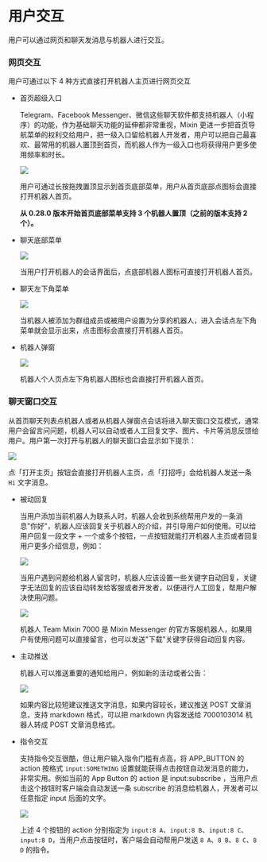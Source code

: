 # 用户交互

用户可以通过网页和聊天发消息与机器人进行交互。

### 网页交互

用户可通过以下 4 种方式直接打开机器人主页进行网页交互

- 首页超级入口

  Telegram、Facebook Messenger、微信这些聊天软件都支持机器人（小程序）的功能，作为基础聊天功能的延伸都非常重视，Mixin 更进一步把首页导航菜单的权利交给用户，把一级入口留给机器人开发者，用户可以把自己最喜欢、最常用的机器人置顶到首页，而机器人作为一级入口也将获得用户更多使用频率和时长。
  
  ![](./user-interaction-drag.png)

  用户可通过长按拖拽置顶显示到首页底部菜单，用户从首页底部点图标会直接打开机器人首页。
  
  **从 0.28.0 版本开始首页底部菜单支持 3 个机器人置顶（之前的版本支持 2 个）。**

- 聊天底部菜单

  ![](./user-interaction-chat-bot.png)

  当用户打开机器人的会话界面后，点底部机器人图标可直接打开机器人首页。

- 聊天左下角菜单

  ![](./user-interaction-chat-menu.png)

  当机器人被添加为群组成员或被用户设置为分享的机器人，进入会话点左下角菜单就会显示出来，点击图标会直接打开机器人首页。

- 机器人弹窗

  ![](./user-interaction-profile.png)

  机器人个人页点左下角机器人图标也会直接打开机器人首页。


### 聊天窗口交互

从首页聊天列表点机器人或者从机器人弹窗点会话将进入聊天窗口交互模式，通常用户会留言问问题，机器人可以自动或者人工回复文字、图片、卡片等消息反馈给用户。用户第一次打开与机器人的聊天窗口会显示如下提示：

![](./user-interaction-welcome.png)

点「打开主页」按钮会直接打开机器人主页，点「打招呼」会给机器人发送一条 `Hi` 文字消息。

- 被动回复

  当用户添加当前机器人为联系人时，机器人会收到系统帮用户发的一条消息"你好"，机器人应该回复关于机器人的介绍，并引导用户如何使用。可以给用户回复一段文字 + 一个或多个按钮，一点按钮就能打开机器人主页或者回复用户更多介绍信息，例如：

  ![](./user-interaction-add-bot.png)

  当用户遇到问题给机器人留言时，机器人应该设置一些关键字自动回复，关键字无法回复的应该自动转发给客服或者开发者，以便进行人工回复，帮用户解决使用问题。

  ![](./user-interaction-reply.png)

  机器人 Team Mixin 7000 是 Mixin Messenger 的官方客服机器人，如果用户有使用问题可以直接留言，也可以发送"下载"关键字获得自动回复内容。

- 主动推送

  机器人可以推送重要的通知给用户，例如新的活动或者公告：

  ![](./user-interaction-notice.png)

  如果内容比较短建议推送文字消息，如果内容较长，建议推送 POST 文章消息，支持 markdown 格式，可以把 markdown 内容发送给 7000103014 机器人转成 POST 文章消息格式。
  

- 指令交互

  支持指令交互很酷，但让用户输入指令门槛有点高，将 APP_BUTTON 的 action 按格式 `input:SOMETHING` 设置就能获得点击按钮自动发消息的能力，非常实用。例如当前的 App Button 的 action 是 input:subscribe ，当用户点击这个按钮时客户端会自动发送一条 subscribe 的消息给机器人，开发者可以任意指定 input 后面的文字。

  ![](./user-interaction-cmd.png)

  上述 4 个按钮的 action 分别指定为 `input:8 A`、`input:8 B`、`input:8 C`、`input:8 D`，当用户点击按钮时，客户端会自动帮用户发送 `8 A`、`8 B`、`8 C`、`8 D` 的指令。